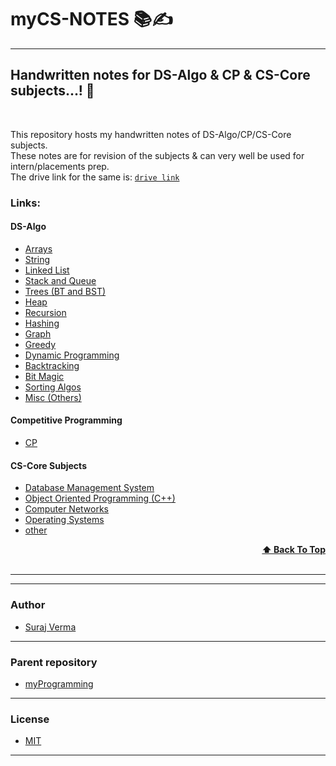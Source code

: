 # myCS-NOTES 📚✍
--------------------------------------------------------

## Handwritten notes for DS-Algo & CP & CS-Core subjects...! 🚀

<br>

This repository hosts my handwritten notes of DS-Algo/CP/CS-Core subjects.  <br>
These notes are for revision of the subjects & can very well be used for intern/placements prep. <br>
The drive link for the same is: [`drive link`](https://drive.google.com/drive/folders/1DCXUvS2_-5aqUsNPJO7Wf8INegCi4Yi4?usp=sharing)

### Links: 

#### DS-Algo

- [Arrays](https://github.com/Surajv311/myCS-NOTES/tree/main/DSA-CP-NOTES/Arrays) 
- [String](https://github.com/Surajv311/myCS-NOTES/tree/main/DSA-CP-NOTES/Strings)
- [Linked List](https://github.com/Surajv311/myCS-NOTES/tree/main/DSA-CP-NOTES/Linkedlist)
- [Stack and Queue](https://github.com/Surajv311/myCS-NOTES/tree/main/DSA-CP-NOTES/Stacks-Queues)
- [Trees (BT and BST)](https://github.com/Surajv311/myCS-NOTES/tree/main/DSA-CP-NOTES/Trees)
- [Heap](https://github.com/Surajv311/myCS-NOTES/tree/main/DSA-CP-NOTES/Heap)
- [Recursion](https://github.com/Surajv311/myCS-NOTES/tree/main/DSA-CP-NOTES/Recursion)
- [Hashing](https://github.com/Surajv311/myCS-NOTES/tree/main/DSA-CP-NOTES/Hashing)
- [Graph](https://github.com/Surajv311/myCS-NOTES/tree/main/DSA-CP-NOTES/Graphs)
- [Greedy](https://github.com/Surajv311/myCS-NOTES/tree/main/DSA-CP-NOTES/Greedy)
- [Dynamic Programming](https://github.com/Surajv311/myCS-NOTES/tree/main/DSA-CP-NOTES/Dynamic%20Programming)
- [Backtracking](https://github.com/Surajv311/myCS-NOTES/tree/main/DSA-CP-NOTES/Backtracking)
- [Bit Magic](https://github.com/Surajv311/myCS-NOTES/tree/main/DSA-CP-NOTES/Bitmagic)
- [Sorting Algos](https://github.com/Surajv311/myCS-NOTES/tree/main/DSA-CP-NOTES/Sorting-Algos)
- [Misc (Others)](https://github.com/Surajv311/myCS-NOTES/tree/main/DSA-CP-NOTES/Others-Explained)

#### Competitive Programming 

- [CP](https://github.com/Surajv311/myCS-NOTES/tree/main/DSA-CP-NOTES/__Competitive%20Programming)

#### CS-Core Subjects

- [Database Management System](https://github.com/Surajv311/myCS-NOTES/tree/main/CS_CORE-NOTES/DBMS)
- [Object Oriented Programming (C++)](https://github.com/Surajv311/myCS-NOTES/tree/main/CS_CORE-NOTES/OOPS)
- [Computer Networks](https://github.com/Surajv311/myCS-NOTES/tree/main/CS_CORE-NOTES/NETWORKS)
- [Operating Systems](https://github.com/Surajv311/myCS-NOTES/tree/main/CS_CORE-NOTES/OS)
- [other](https://github.com/Surajv311/myCS-NOTES/tree/main/CS_CORE-NOTES/other)

<div align="right">
    <b><a href="#Links">⬆ Back To Top
    </a></b>
</div>

<br>

------------------------------------------
------------------------------------------

### Author

- [Suraj Verma](https://github.com/surajv311)

----------------------------------

### Parent repository

- [myProgramming](https://github.com/Surajv311/myProgramming)

----------------------------------

### License

- [MIT](https://github.com/Surajv311/myCS-NOTES/blob/main/LICENSE)

----------------------------------





